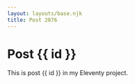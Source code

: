 ```yaml
---
layout: layouts/base.njk
title: Post 2876
---
```


# Post {{ id }}

This is post {{ id }} in my Eleventy project.
